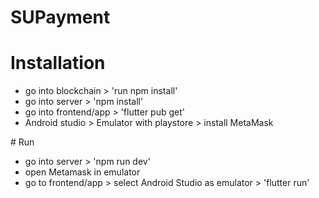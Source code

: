 # SUPayment

# Installation
 
- go into blockchain > 'run npm install'
- go into server > 'npm install'
- go into frontend/app > 'flutter pub get'
- Android studio > Emulator with playstore > install MetaMask

# Run

- go into server > 'npm run dev'
- open Metamask in emulator
- go to frontend/app > select Android Studio as emulator > 'flutter run'
